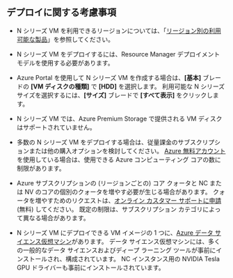 ## <a name="deployment-considerations"></a>デプロイに関する考慮事項

* N シリーズ VM を利用できるリージョンについては、「[リージョン別の利用可能な製品](https://azure.microsoft.com/en-us/regions/services/)」を参照してください。

* N シリーズ VM をデプロイするには、Resource Manager デプロイメント モデルを使用する必要があります。

* Azure Portal を使用して N シリーズ VM を作成する場合は、**[基本]** ブレードの **[VM ディスクの種類]** で **[HDD]** を選択します。 利用可能な N シリーズ サイズを選択するには、**[サイズ]** ブレードで **[すべて表示]** をクリックします。

* N シリーズ VM では、Azure Premium Storage で提供される VM ディスクはサポートされていません。

* 多数の N シリーズ VM をデプロイする場合は、従量課金のサブスクリプションまたは他の購入オプションを検討してください。 [Azure 無料アカウント](https://azure.microsoft.com/free/)を使用している場合は、使用できる Azure コンピューティング コアの数に制限があります。

* Azure サブスクリプションの (リージョンごとの) コア クォータと NC または NV のコアの個別のクォータを増やす必要が生じる場合があります。 クォータを増やすためのリクエストは、[オンライン カスタマー サポートに申請](../articles/azure-supportability/how-to-create-azure-support-request.md) (無料) してください。 既定の制限は、サブスクリプション カテゴリによって異なる場合があります。

* N シリーズ VM にデプロイできる VM イメージの 1 つに、[Azure データ サイエンス仮想マシン](../articles/machine-learning/data-science-virtual-machine/overview.md)があります。 データ サイエンス仮想マシンには、多くの一般的なデータ サイエンスおよびディープ ラーニング ツールが事前にインストールされ、構成されています。 NC インスタンス用の NVIDIA Tesla GPU ドライバーも事前にインストールされています。





